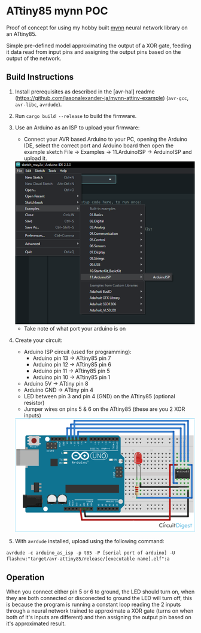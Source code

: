 ATtiny85 mynn POC 
==

Proof of concept for using my hobby built [mynn](https://github.com/jasonalexander-ja/mynn) neural network library on an ATtiny85. 

Simple pre-defined model approximating the output of a XOR gate, feeding it data read from input pins and assigning the output pins based on the output of the network. 

## Build Instructions
1. Install prerequisites as described in the [avr-hal] readme (https://github.com/jasonalexander-ja/mynn-attiny-example) (`avr-gcc`, `avr-libc`, `avrdude`).

2. Run `cargo build --release` to build the firmware.

3. Use an Arduino as an ISP to upload your firmware: 
   * Connect your AVR based Arduino to your PC, opening the Arduino IDE, select the correct port and Arduino board then open the example sketch File -> Examples -> 11.ArduinoISP -> ArduinoISP and upload it. 
   <img src="docs/ide.png">
   
   * Take note of what port your arduino is on 

4. Create your circuit: 
   * Arduino ISP circuit (used for programming):
      * Arduino pin 13 -> ATtiny85 pin 7
      * Arduino pin 12 -> ATtiny85 pin 6
      * Arduino pin 11 -> ATtiny85 pin 5
      * Arduino pin 10 -> ATtiny85 pin 1
   * Arduino 5V -> ATtiny pin 8
   * Arduino GND -> ATtiny pin 4
   * LED between pin 3 and pin 4 (GND) on the ATtiny85 (optional resistor) 
   * Jumper wires on pins 5 & 6 on the ATtiny85 (these are you 2 XOR inputs)
   <img src="docs/circuit.png">

5. With `avrdude` installed, upload using the following command: 

```
avrdude -c arduino_as_isp -p t85 -P [serial port of arduino] -U flash:w:"target/avr-attiny85/release/[executable name].elf":a
```

## Operation 

When you connect either pin 5 or 6 to ground, the LED should turn on, when they are both connected or disconected to ground the LED will turn off, this is because the program is running a constant loop reading the 2 inputs through a neural network trained to approximate a XOR gate (turns on when both of it's inputs are different) and then assigning the output pin based on it's approximated result. 


